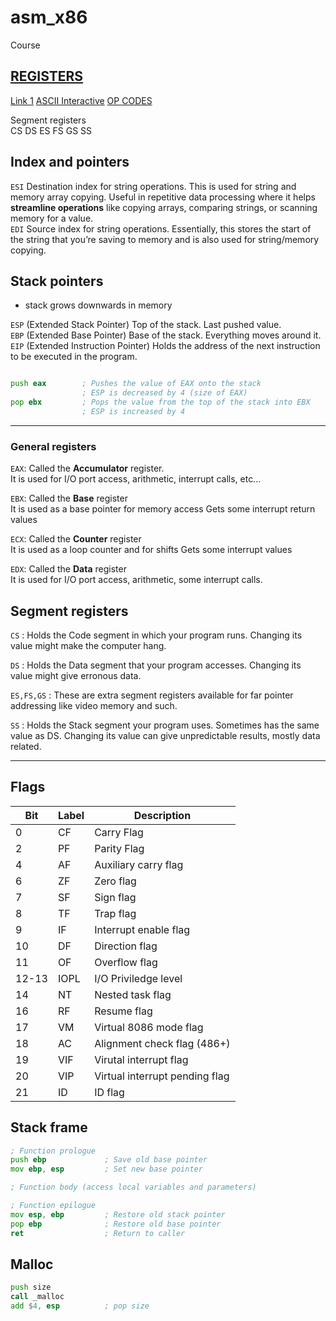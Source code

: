 # asm_x86
Course


## [REGISTERS](https://www.eecg.utoronto.ca/~amza/www.mindsec.com/files/x86regs.html)

[Link 1](https://www.cs.oberlin.edu/~bob/cs331/Class%20Notes/March/March%2014/x86-64%20Assembler.pdf)
[ASCII Interactive](https://typst.app/tools/ascii-table/)
[OP CODES](https://sparksandflames.com/files/x86InstructionChart.html)

Segment registers <br>
CS DS ES FS GS SS

## Index and pointers <br>
`ESI` Destination index for string operations. This is used for string and memory array copying. Useful in repetitive data processing where it helps **streamline operations** like copying arrays, comparing strings, or scanning memory for a value.<br>
`EDI` Source index for string operations. Essentially, this stores the start of the string that you’re saving to memory and is also used for string/memory copying.  <br>

## Stack pointers <br>
- stack grows downwards in memory <br>


`ESP` (Extended Stack Pointer) Top of the stack. Last pushed value.  <br>
`EBP`  (Extended Base Pointer) Base of the stack. Everything moves around it.   <br> 
`EIP` (Extended Instruction Pointer) Holds the address of the next instruction to be executed in the program.
```asm

push eax        ; Pushes the value of EAX onto the stack
                ; ESP is decreased by 4 (size of EAX)
pop ebx         ; Pops the value from the top of the stack into EBX
                ; ESP is increased by 4
```

---

### General registers
`EAX`: Called the **Accumulator** register. <br> 
               It is used for I/O port access, arithmetic, interrupt calls,
               etc...

`EBX`: Called the **Base** register <br>
               It is used as a base pointer for memory access
               Gets some interrupt return values

`ECX`: Called the **Counter** register <br>
               It is used as a loop counter and for shifts
               Gets some interrupt values

`EDX`: Called the **Data** register <br>
               It is used for I/O port access, arithmetic, some interrupt 
               calls.


## Segment registers

`CS`         : Holds the Code segment in which your program runs.
             Changing its value might make the computer hang. <br>

`DS`         : Holds the Data segment that your program accesses.
             Changing its value might give erronous data. <br>

`ES,FS,GS`   : These are extra segment registers available for
             far pointer addressing like video memory and such. <br>

`SS`         : Holds the Stack segment your program uses.
             Sometimes has the same value as DS.
             Changing its value can give unpredictable results,
             mostly data related. <br>

---
## Flags
|Bit|Label|Description|
|--|--|--|
| 0 | CF | Carry Flag |
| 2 | PF | Parity Flag |
|4  |    AF |     Auxiliary carry flag|
|6  |   ZF     | Zero flag|
|7  |    SF   |   Sign flag|
|8  |    TF   |   Trap flag|
|9  |    IF   |   Interrupt enable flag|
|10  |   DF   |   Direction flag|
|11   |  OF   |   Overflow flag|
|12-13 | IOPL |   I/O Priviledge level|
|14   |  NT   |   Nested task flag|
|16   |  RF   |   Resume flag|
|17   |  VM   |   Virtual 8086 mode flag|
|18   |  AC   |   Alignment check flag (486+)|
|19   |  VIF  |   Virutal interrupt flag|
|20   |  VIP  |   Virtual interrupt pending flag|
|21   |  ID   |   ID flag|


## Stack frame
```asm
; Function prologue
push ebp             ; Save old base pointer
mov ebp, esp         ; Set new base pointer

; Function body (access local variables and parameters)

; Function epilogue
mov esp, ebp         ; Restore old stack pointer
pop ebp              ; Restore old base pointer
ret                  ; Return to caller

```

## Malloc 

```asm
push size
call _malloc
add $4, esp          ; pop size
```
<br><br><br><br><br><br><br>















